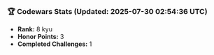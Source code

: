 ### 🏆 Codewars Stats (Updated: 2025-07-30 02:54:36 UTC)

- **Rank:** 8 kyu
- **Honor Points:** 3
- **Completed Challenges:** 1
